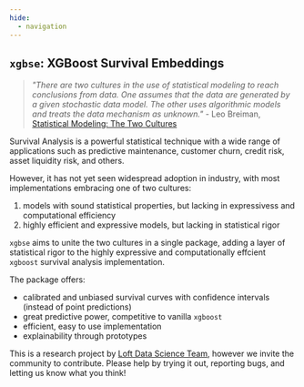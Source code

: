 ```yaml
---
hide:
  - navigation
---
```


## `xgbse`: XGBoost Survival Embeddings

> *"There are two cultures in the use of statistical modeling to reach conclusions from data. One assumes that the data are generated by a given stochastic data model. The other uses algorithmic models and treats the data mechanism as unknown."* - Leo Breiman, [Statistical Modeling: The Two Cultures](https://projecteuclid.org/euclid.ss/1009213726)

Survival Analysis is a powerful statistical technique with a wide range of applications such as predictive maintenance, customer churn, credit risk, asset liquidity risk, and others.

However, it has not yet seen widespread adoption in industry, with most implementations embracing one of two cultures:

1. models with sound statistical properties, but lacking in expressivess and computational efficiency
2. highly efficient and expressive models, but lacking in statistical rigor

`xgbse` aims to unite the two cultures in a single package, adding a layer of statistical rigor to the highly expressive and computationally effcient `xgboost` survival analysis implementation.

The package offers:

* calibrated and unbiased survival curves with confidence intervals (instead of point predictions)
* great predictive power, competitive to vanilla `xgboost`
* efficient, easy to use implementation
* explainability through prototypes

This is a research project by [Loft Data Science Team](https://medium.com/loftbr/datascience/home), however we invite the community to contribute. Please help by trying it out, reporting bugs, and letting us know what you think!
